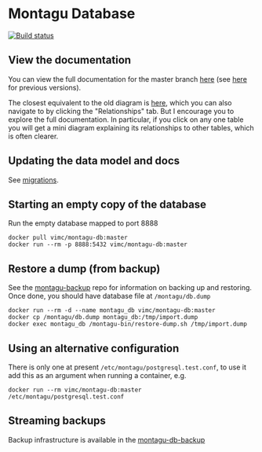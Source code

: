 # Montagu Database
[![Build status](https://badge.buildkite.com/4d056eb9896833e8eec68d737724324f683077ce0d6286dcad.svg?branch=master)](https://buildkite.com/mrc-ide/montagu-db)

## View the documentation
You can view the full documentation for the master branch
[here](https://vimc.github.io/montagu-db-docs/latest) (see [here](https://vimc.github.io/montagu-db-docs) for previous versions).

The closest equivalent to the old diagram is [here](https://vimc.github.io/montagu-db-docs/latest/diagrams/summary/relationships.real.compact.png),
which you can also navigate to by clicking the "Relationships" tab. But I 
encourage you to explore the full documentation. In particular, if you click on 
any one table you will get a mini diagram explaining its relationships to other 
tables, which is often clearer.

## Updating the data model and docs
See [migrations](migrations/README.md).

## Starting an empty copy of the database

Run the empty database mapped to port 8888

```
docker pull vimc/montagu-db:master
docker run --rm -p 8888:5432 vimc/montagu-db:master
```

## Restore a dump (from backup)

See the [montagu-backup](https://github.com/vimc/montagu-backup) repo for information on backing up and restoring.  Once done, you should have database file at `/montagu/db.dump`

```
docker run --rm -d --name montagu_db vimc/montagu-db:master
docker cp /montagu/db.dump montagu_db:/tmp/import.dump
docker exec montagu_db /montagu-bin/restore-dump.sh /tmp/import.dump
```

## Using an alternative configuration

There is only one at present `/etc/montagu/postgresql.test.conf`, to use it add this as an argument when running a container, e.g.

```
docker run --rm vimc/montagu-db:master /etc/montagu/postgresql.test.conf
```

## Streaming backups

Backup infrastructure is available in the [montagu-db-backup](https://github.com/vimc/montagu-db-backup)
